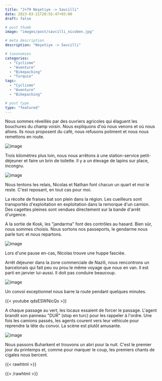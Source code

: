 ```yaml
---
title: "J+79 Neşetiye -> Savcilli"
date: 2023-03-21T20:55:47+03:00
draft: false

# post thumb
image: "images/post/savcilli_nicoben.jpg"

# meta description
description: "Neşetiye -> Savcilli"

# taxonomies
categories:
  - "Cyclisme" 
  - "Aventure" 
  - "Bikepacking"
  - "Turquie" 
tags:
  - "Cyclisme" 
  - "Aventure" 
  - "Bikepacking" 

# post type
type: "featured"
---
```


Nous sommes réveillés par des ouvriers agricoles qui élaguent les bouchures du champ voisin. Nous expliquons d'où nous venons et où nous allons. Ils nous proposent du café, nous refusons poliment et nous nous remettons en route. 

![image](../../images/post/savcilli_camp.jpg)

Trois kilomètres plus loin, nous nous arrêtons à une station-service petit-déjeuner et faire un brin de toilette. Il y a un élevage de lapins sur place, incongru. 

![image](../../images/post/savcilli_lapins.jpg)

Nous tentons les relais, Nicolas et Nathan font chacun un quart et moi le reste. C'est reposant, en tout cas pour moi. 

La récolte de fraises bat son plein dans la région. Les cueilleurs sont transportés d'exploitation en exploitation dans la remorque d'un camion. Des cagettes pleines sont vendues directement sur la bande d'arrêt d'urgence. 

A la sortie de Kosk, les "jandarma" font des contrôles au hasard. Bien sûr, nous sommes choisis. Nous sortons nos passeports, le gendarme nous parle turc et nous repartons. 

![image](../../images/post/savcilli_piaf.jpg)

Lors d'une pause en-cas, Nicolas trouve une huppe fasciée. 

Arrêt déjeuner dans la zone commerciale de Nazili, nous rencontrons un barcelonais qui fait peu ou prou le même voyage que nous en van. Il est parti en janvier lui-aussi. Il doit pas conduire beaucoup. 

![image](../../images/post/savcilli_isabelle.jpg)

Un convoi exceptionnel nous barre la route pendant quelques minutes. 

{{< youtube qdsESWNicQs >}} 

A chaque passage au vert, les locaux essaient de forcer le passage. L'agent brandit son panneau "DUR" (stop en turc) pour les rappeler à l'ordre. Une fois les camions passés, les agents courent vers leur véhicule pour reprendre la tête du convoi. La scène est plutôt amusante. 

![image](../../images/post/savcilli_coquelicot.jpg)

Nous passons Buharkent et trouvons un abri pour la nuit. C'est le premier jour du printemps et, comme pour marquer le coup, les premiers chants de cigales nous bercent.

{{< rawhtml >}} 
<div class="strava-embed-placeholder" data-embed-type="activity" data-embed-id="8753113682"></div><script src="https://strava-embeds.com/embed.js"></script>
{{< /rawhtml >}} 


